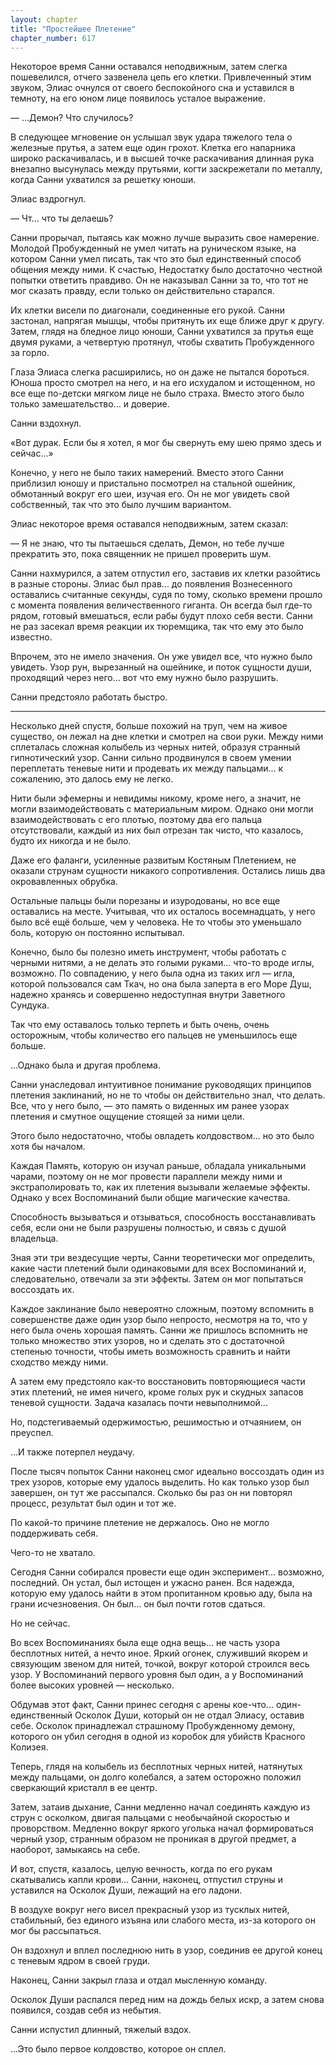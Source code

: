 ```yaml
---
layout: chapter
title: "Простейшее Плетение"
chapter_number: 617
---
```


Некоторое время Санни оставался неподвижным, затем слегка пошевелился, отчего зазвенела цепь его клетки. Привлеченный этим звуком, Элиас очнулся от своего беспокойного сна и уставился в темноту, на его юном лице появилось усталое выражение.

— ...Демон? Что случилось?

В следующее мгновение он услышал звук удара тяжелого тела о железные прутья, а затем еще один грохот. Клетка его напарника широко раскачивалась, и в высшей точке раскачивания длинная рука внезапно высунулась между прутьями, когти заскрежетали по металлу, когда Санни ухватился за решетку юноши.

Элиас вздрогнул.

— Чт... что ты делаешь?

Санни прорычал, пытаясь как можно лучше выразить свое намерение. Молодой Пробужденный не умел читать на руническом языке, на котором Санни умел писать, так что это был единственный способ общения между ними. К счастью, Недостатку было достаточно честной попытки ответить правдиво. Он не наказывал Санни за то, что тот не мог сказать правду, если только он действительно старался.

Их клетки висели по диагонали, соединенные его рукой. Санни застонал, напрягая мышцы, чтобы притянуть их еще ближе друг к другу. Затем, глядя на бледное лицо юноши, Санни ухватился за прутья еще двумя руками, а четвертую протянул, чтобы схватить Пробужденного за горло.

Глаза Элиаса слегка расширились, но он даже не пытался бороться. Юноша просто смотрел на него, и на его исхудалом и истощенном, но все еще по-детски мягком лице не было страха. Вместо этого было только замешательство... и доверие.

Санни вздохнул.

«Вот дурак. Если бы я хотел, я мог бы свернуть ему шею прямо здесь и сейчас...»

Конечно, у него не было таких намерений. Вместо этого Санни приблизил юношу и пристально посмотрел на стальной ошейник, обмотанный вокруг его шеи, изучая его. Он не мог увидеть свой собственный, так что это было лучшим вариантом.

Элиас некоторое время оставался неподвижным, затем сказал:

— Я не знаю, что ты пытаешься сделать, Демон, но тебе лучше прекратить это, пока священник не пришел проверить шум.

Санни нахмурился, а затем отпустил его, заставив их клетки разойтись в разные стороны. Элиас был прав... до появления Вознесенного оставались считанные секунды, судя по тому, сколько времени прошло с момента появления величественного гиганта. Он всегда был где-то рядом, готовый вмешаться, если рабы будут плохо себя вести. Санни не раз засекал время реакции их тюремщика, так что ему это было известно.

Впрочем, это не имело значения. Он уже увидел все, что нужно было увидеть. Узор рун, вырезанный на ошейнике, и поток сущности души, проходящий через него... вот что ему нужно было разрушить.

Санни предстояло работать быстро.

***

Несколько дней спустя, больше похожий на труп, чем на живое существо, он лежал на дне клетки и смотрел на свои руки. Между ними сплеталась сложная колыбель из черных нитей, образуя странный гипнотический узор. Санни сильно продвинулся в своем умении переплетать теневые нити и продевать их между пальцами... к сожалению, это далось ему не легко.

Нити были эфемерны и невидимы никому, кроме него, а значит, не могли взаимодействовать с материальным миром. Однако они могли взаимодействовать с его плотью, поэтому два его пальца отсутствовали, каждый из них был отрезан так чисто, что казалось, будто их никогда и не было.

Даже его фаланги, усиленные развитым Костяным Плетением, не оказали струнам сущности никакого сопротивления. Остались лишь два окровавленных обрубка.

Остальные пальцы были порезаны и изуродованы, но все еще оставались на месте. Учитывая, что их осталось восемнадцать, у него было всё ещё больше, чем у человека. Не то чтобы это уменьшало боль, которую он постоянно испытывал.

Конечно, было бы полезно иметь инструмент, чтобы работать с черными нитями, а не делать это голыми руками... что-то вроде иглы, возможно. По совпадению, у него была одна из таких игл — игла, которой пользовался сам Ткач, но она была заперта в его Море Душ, надежно хранясь и совершенно недоступная внутри Заветного Сундука.

Так что ему оставалось только терпеть и быть очень, очень осторожным, чтобы количество его пальцев не уменьшилось еще больше.

...Однако была и другая проблема.

Санни унаследовал интуитивное понимание руководящих принципов плетения заклинаний, но не то чтобы он действительно знал, что делать. Все, что у него было, — это память о виденных им ранее узорах плетения и смутное ощущение стоящей за ними цели.

Этого было недостаточно, чтобы овладеть колдовством... но это было хотя бы началом.

Каждая Память, которую он изучал раньше, обладала уникальными чарами, поэтому он не мог провести параллели между ними и экстраполировать то, как их плетения вызывали желаемые эффекты. Однако у всех Воспоминаний были общие магические качества.

Способность вызываться и отзываться, способность восстанавливать себя, если они не были разрушены полностью, и связь с душой владельца.

Зная эти три вездесущие черты, Санни теоретически мог определить, какие части плетений были одинаковыми для всех Воспоминаний и, следовательно, отвечали за эти эффекты. Затем он мог попытаться воссоздать их.

Каждое заклинание было невероятно сложным, поэтому вспомнить в совершенстве даже один узор было непросто, несмотря на то, что у него была очень хорошая память. Санни же пришлось вспомнить не только множество этих узоров, но и сделать это с достаточной степенью точности, чтобы иметь возможность сравнить и найти сходство между ними.

А затем ему предстояло как-то восстановить повторяющиеся части этих плетений, не имея ничего, кроме голых рук и скудных запасов теневой сущности. Задача казалась почти невыполнимой...

Но, подстегиваемый одержимостью, решимостью и отчаянием, он преуспел.

...И также потерпел неудачу.

После тысяч попыток Санни наконец смог идеально воссоздать один из трех узоров, которые ему удалось выделить. Но как только узор был завершен, он тут же рассыпался. Сколько бы раз он ни повторял процесс, результат был один и тот же.

По какой-то причине плетение не держалось. Оно не могло поддерживать себя.

Чего-то не хватало.

Сегодня Санни собирался провести еще один эксперимент... возможно, последний. Он устал, был истощен и ужасно ранен. Вся надежда, которую ему удалось найти в этом пропитанном кровью аду, была на грани исчезновения. Он был... он был почти готов сдаться.

Но не сейчас.

Во всех Воспоминаниях была еще одна вещь... не часть узора бесплотных нитей, а нечто иное. Яркий огонек, служивший якорем и связующим звеном для нитей, точкой, вокруг которой строился весь узор. У Воспоминаний первого уровня был один, а у Воспоминаний более высоких уровней — несколько.

Обдумав этот факт, Санни принес сегодня с арены кое-что... один-единственный Осколок Души, который он не отдал Элиасу, оставив себе. Осколок принадлежал страшному Пробужденному демону, которого он убил сегодня в одной из коробок для убийств Красного Колизея.

Теперь, глядя на колыбель из бесплотных черных нитей, натянутых между пальцами, он долго колебался, а затем осторожно положил сверкающий кристалл в ее центр.

Затем, затаив дыхание, Санни медленно начал соединять каждую из струн с осколком, двигая пальцами с необычайной скоростью и проворством. Медленно вокруг яркого уголька начал формироваться черный узор, странным образом не проникая в другой предмет, а наоборот, замыкаясь на себе.

И вот, спустя, казалось, целую вечность, когда по его рукам скатывались капли крови... Санни, наконец, отпустил струны и уставился на Осколок Души, лежащий на его ладони.

В воздухе вокруг него висел прекрасный узор из тусклых нитей, стабильный, без единого изъяна или слабого места, из-за которого он мог бы рассыпаться.

Он вздохнул и вплел последнюю нить в узор, соединив ее другой конец с теневым ядром в своей груди.

Наконец, Санни закрыл глаза и отдал мысленную команду.

Осколок Души распался перед ним на дождь белых искр, а затем снова появился, создав себя из небытия.

Санни испустил длинный, тяжелый вздох.

...Это было первое колдовство, которое он сплел.